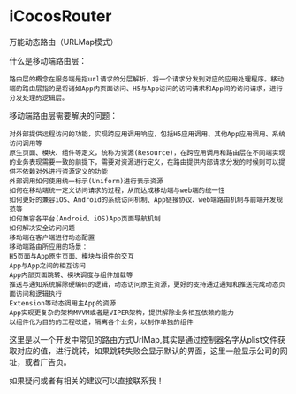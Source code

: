# iCocosRouter
万能动态路由（URLMap模式）


什么是移动端路由层：

    路由层的概念在服务端是指url请求的分层解析，将一个请求分发到对应的应用处理程序。移动端的路由层指的是将诸如App内页面访问、H5与App访问的访问请求和App间的访问请求，进行分发处理的逻辑层。

移动端路由层需要解决的问题：

    对外部提供远程访问的功能，实现跨应用调用响应，包括H5应用调用、其他App应用调用、系统访问调用等
    原生页面、模块、组件等定义，统称为资源(Resource)，在跨应用调用和路由层在不同端实现的业务表现需要一致的前提下，需要对资源进行定义，在路由提供内部请求分发的时候则可以提供不依赖对外进行资源定义的功能
    外部调用如何使用统一标示(Uniform)进行表示资源
    如何在移动端统一定义访问请求的过程，从而达成移动端与web端的统一性
    如何更好的兼容iOS、Android的系统访问机制、App链接协议、web端路由机制与前端开发规范等
    如何兼容各平台(Android、iOS)App页面导航机制
    如何解决安全访问问题
    移动端在客户端进行动态配置
    移动端路由所应用的场景：
    H5页面与App原生页面、模块与组件的交互
    App与App之间的相互访问
    App内部页面跳转、模块调度与组件加载等
    推送与通知系统解除硬编码的逻辑，动态访问原生资源，更好的支持通过通知和推送完成动态页面访问和逻辑执行
    Extension等动态调用主App的资源
    App实现更复杂的架构MVVM或者是VIPER架构，提供解除业务相互依赖的能力
    以组件化为目的的工程改造，隔离各个业务，以制作单独的组件

这里是以一个开发中常见的路由方式UrlMap,其实是通过控制器名字从plist文件获取对应的值，进行跳转，如果跳转失败会显示默认的界面，这里一般显示公司的网址，或者广告页。


如果疑问或者有相关的建议可以直接联系我！




